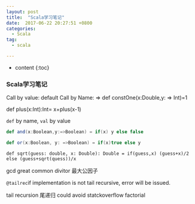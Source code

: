 ```yaml
---
layout: post
title:  "Scala学习笔记"
date:  2017-06-22 20:27:51 +0800
categories:
  - Scala
tag:
  - scala

---
```


* content
{:toc}


### Scala学习笔记
Call by value: default
Call by Name: =>    def constOne(x:Double,y: => Int)=1


def plus(x:Int):Int= x+plus(x-1)

`def` by name, `val` by value

``` scala
def and(x:Boolean,y:=>Boolean) = if(x) y else false

def or(x:Boolean, y: =>Boolean) = if(x)true else y
```
```
def sqrt(guess: double, x: Double): Double = if(guess,x) (guess+x)/2  else (guess+sqrt(quess))/x
```
gcd great common divitor 最大公因子

`@tailrec`if implementation is not tail recursive, error will be issued.

tail recursion 尾递归 could avoid statckoverflow
factorial
